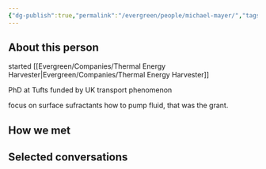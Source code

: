 ```yaml
---
{"dg-publish":true,"permalink":"/evergreen/people/michael-mayer/","tags":["people"]}
---
```


## About this person
started [[Evergreen/Companies/Thermal Energy Harvester\|Evergreen/Companies/Thermal Energy Harvester]]

PhD at Tufts
funded by UK
transport phenomenon

focus on 
surface sufractants
how to pump fluid, that was the grant.


## How we met


## Selected conversations

